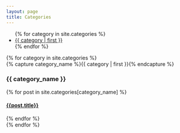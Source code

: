 ```yaml
---
layout: page
title: Categories
---
```


<ul class="tag-cloud">
{% for category in site.categories %}
  <li>
    <a href="#{{ category | first | slugize }}">
      {{ category | first }}
    </a>
  </li>
{% endfor %}
</ul>

<div id="archives">
{% for category in site.categories %}
  <div class="archive-group">
    {% capture category_name %}{{ category | first }}{% endcapture %}
    <h3 id="#{{ category_name | slugize }}">{{ category_name }}</h3>
    <a name="{{ category_name | slugize }}"></a>
    {% for post in site.categories[category_name] %}
    <article class="archive-item">
      <h4><a href="{{ root_url }}{{ post.url }}">{{post.title}}</a></h4>
    </article>
    {% endfor %}
  </div>
{% endfor %}
</div>